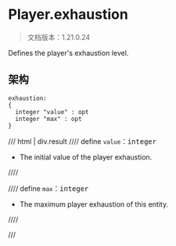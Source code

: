 # Player.exhaustion

> 文档版本：1.21.0.24

Defines the player's exhaustion level.

## 架构

```mcschema
exhaustion:
{
  integer "value" : opt
  integer "max" : opt
}

```

/// html | div.result
//// define
`value`：<samp>integer</samp>

- The initial value of the player exhaustion.


////


//// define
`max`：<samp>integer</samp>

- The maximum player exhaustion of this entity.


////


///

